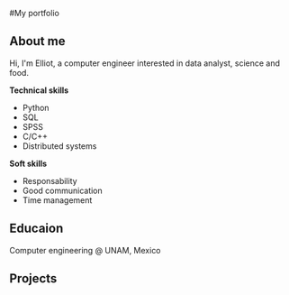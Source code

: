 #My portfolio

## About me
Hi, I'm Elliot, a computer engineer interested in data analyst, science and food. 

**Technical skills**
- Python
- SQL
- SPSS
- C/C++
- Distributed systems

**Soft skills**
- Responsability
- Good communication
- Time management

## Educaion
Computer engineering @ UNAM, Mexico

## Projects
